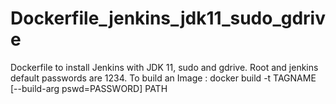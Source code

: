# Dockerfile_jenkins_jdk11_sudo_gdrive
Dockerfile to install Jenkins with JDK 11, sudo and gdrive. Root and jenkins default passwords are 1234. To build an Image : docker build -t TAGNAME [--build-arg pswd=PASSWORD] PATH 
